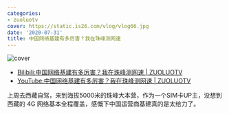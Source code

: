 ```yaml
---
categories:
- zuoluotv
cover: https://static.is26.com/vlog/vlog66.jpg
date: '2020-07-31'
title: 中国网络基建有多厉害？我在珠峰测网速
---
```


![cover](<https://static.is26.com/vlog/vlog66.jpg>)

- [Bilibili:中国网络基建有多厉害？我在珠峰测网速 | ZUOLUOTV](https://www.bilibili.com/video/BV1Gz4y1Q7Mz)
- [YouTube:中国网络基建有多厉害？我在珠峰测网速 | ZUOLUOTV](https://www.youtube.com/watch?v=xg7ZrgOb8Ik)

上周去西藏自驾，来到海拔5000米的珠峰大本营，作为一个SIM卡UP主，没想到西藏的 4G 网络基本全程覆盖，感慨下中国运营商基建真的是太给力了。
